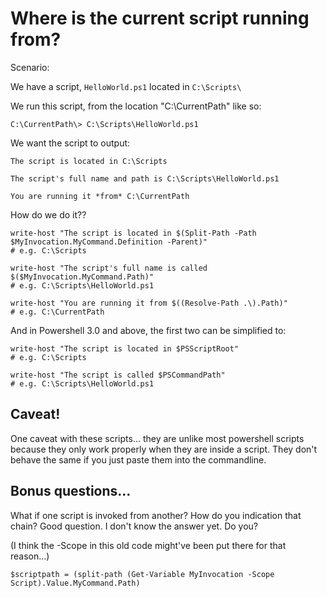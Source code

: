# Where is the current script running from?


Scenario:

We have a script, `HelloWorld.ps1` located in `C:\Scripts\`

We run this script, from the location "C:\CurrentPath\" like so:

    C:\CurrentPath\> C:\Scripts\HelloWorld.ps1 
	
	
We want the script to output:

	The script is located in C:\Scripts
	
	The script's full name and path is C:\Scripts\HelloWorld.ps1 
	
	You are running it *from* C:\CurrentPath
	
How do we do it??

	write-host "The script is located in $(Split-Path -Path $MyInvocation.MyCommand.Definition -Parent)" 
	# e.g. C:\Scripts

	write-host "The script's full name is called $($MyInvocation.MyCommand.Path)"
	# e.g. C:\Scripts\HelloWorld.ps1 

	write-host "You are running it from $((Resolve-Path .\).Path)"
	# e.g. C:\CurrentPath



And in Powershell 3.0 and above, the first two can be simplified to:


	write-host "The script is located in $PSScriptRoot" 
	# e.g. C:\Scripts
	
	write-host "The script is called $PSCommandPath"
	# e.g. C:\Scripts\HelloWorld.ps1 


## Caveat!

One caveat with these scripts... they are unlike most powershell scripts because they only work properly when they are inside a script. They don't behave the same if you just paste them into the commandline.

## Bonus questions...

What if one script is invoked from another? How do you indication that chain? Good question. I don't know the answer yet. Do you?

(I think the -Scope in this old code might've been put there for that reason...)

	$scriptpath = (split-path (Get-Variable MyInvocation -Scope Script).Value.MyCommand.Path)

